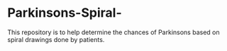 # Parkinsons-Spiral-
This repository is to help determine the chances of Parkinsons based on spiral drawings done by patients.
